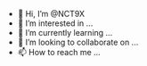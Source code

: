 - 👋 Hi, I’m @NCT9X
- 👀 I’m interested in ...
- 🌱 I’m currently learning ...
- 💞️ I’m looking to collaborate on ...
- 📫 How to reach me ...

<!---
NCT9X/NCT9X is a ✨ special ✨ repository because its `README.md` (this file) appears on your GitHub profile.
You can click the Preview link to take a look at your changes.
--->
